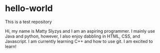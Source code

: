 # hello-world
This is a test repository

Hi, my name is Matty Slyzys and I am an aspiring programmer. I mainly use Java and python, however, I also enjoy dabbling in HTML, CSS, and Javascript. I am currently learning C++ and how to use git. I am excited to learn!
